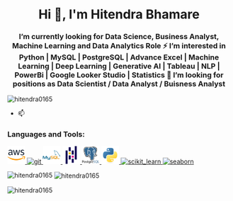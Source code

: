 <h1 align="center">Hi 👋, I'm Hitendra Bhamare</h1>
<h3 align="center">I’m currently looking for Data Science, Business Analyst, Machine Learning and Data Analytics Role ⚡ I’m interested in Python | MySQL | PostgreSQL | Advance Excel | Machine Learning | Deep Learning | Generative AI | Tableau | NLP | PowerBi | Google Looker Studio | Statistics 👀 I’m looking for positions as Data Scientist / Data Analyst / Buisness Analyst</h3>

<p align="left"> <img src="https://komarev.com/ghpvc/?username=hitendra0165&label=Profile%20views&color=0e75b6&style=flat" alt="hitendra0165" /> </p>

- 📫 

<h3 align="left">Languages and Tools:</h3>
<p align="left"> <a href="https://aws.amazon.com" target="_blank" rel="noreferrer"> <img src="https://raw.githubusercontent.com/devicons/devicon/master/icons/amazonwebservices/amazonwebservices-original-wordmark.svg" alt="aws" width="40" height="40"/> </a> <a href="https://git-scm.com/" target="_blank" rel="noreferrer"> <img src="https://www.vectorlogo.zone/logos/git-scm/git-scm-icon.svg" alt="git" width="40" height="40"/> </a> <a href="https://www.mysql.com/" target="_blank" rel="noreferrer"> <img src="https://raw.githubusercontent.com/devicons/devicon/master/icons/mysql/mysql-original-wordmark.svg" alt="mysql" width="40" height="40"/> </a> <a href="https://pandas.pydata.org/" target="_blank" rel="noreferrer"> <img src="https://raw.githubusercontent.com/devicons/devicon/2ae2a900d2f041da66e950e4d48052658d850630/icons/pandas/pandas-original.svg" alt="pandas" width="40" height="40"/> </a> <a href="https://www.postgresql.org" target="_blank" rel="noreferrer"> <img src="https://raw.githubusercontent.com/devicons/devicon/master/icons/postgresql/postgresql-original-wordmark.svg" alt="postgresql" width="40" height="40"/> </a> <a href="https://www.python.org" target="_blank" rel="noreferrer"> <img src="https://raw.githubusercontent.com/devicons/devicon/master/icons/python/python-original.svg" alt="python" width="40" height="40"/> </a> <a href="https://scikit-learn.org/" target="_blank" rel="noreferrer"> <img src="https://upload.wikimedia.org/wikipedia/commons/0/05/Scikit_learn_logo_small.svg" alt="scikit_learn" width="40" height="40"/> </a> <a href="https://seaborn.pydata.org/" target="_blank" rel="noreferrer"> <img src="https://seaborn.pydata.org/_images/logo-mark-lightbg.svg" alt="seaborn" width="40" height="40"/> </a> </p>

<p><img align="left" src="https://github-readme-stats.vercel.app/api/top-langs?username=hitendra0165&show_icons=true&locale=en&layout=compact" alt="hitendra0165" /></p>

<p>&nbsp;<img align="center" src="https://github-readme-stats.vercel.app/api?username=hitendra0165&show_icons=true&locale=en" alt="hitendra0165" /></p>

<p><img align="center" src="https://github-readme-streak-stats.herokuapp.com/?user=hitendra0165&" alt="hitendra0165" /></p>
